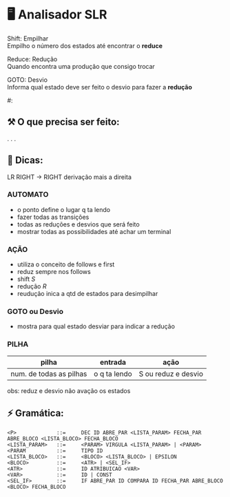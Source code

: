 # 🖥️ Analisador SLR

Shift: Empilhar <br>
Empilho o número dos estados até encontrar o **reduce**


Reduce: Redução<br>
Quando encontra uma produção que consigo trocar

GOTO: Desvio<br>
Informa qual estado deve ser feito o desvio para fazer a **redução**

#: <br>



## ⚒️ O que precisa ser feito:
.
.
.

## 📌 Dicas:

LR RIGHT -> RIGHT  derivação mais a direita

### AUTOMATO

* o ponto define o lugar q ta lendo
* fazer todas as transições
* todas as reduções e desvios que será feito
* mostrar todas as possibilidades até achar um terminal

### AÇÃO
* utiliza o conceito de follows e first
* reduz sempre nos follows
* shift _S_
* redução _R_
* reudução inica a qtd de estados para desimpilhar 



### GOTO ou Desvio
* mostra para qual estado desviar para indicar a redução

### PILHA

pilha | entrada | ação
---|----|---
num. de todas as pilhas | o q ta lendo | S ou reduz e desvio

obs: reduz e desvio não avação os estados

## ⚡ Gramática:

    <P>             ::=     DEC ID ABRE_PAR <LISTA_PARAM> FECHA_PAR ABRE_BLOCO <LISTA_BLOCO> FECHA_BLOCO
    <LISTA_PARAM>   ::=     <PARAM> VIRGULA <LISTA_PARAM> | <PARAM>
    <PARAM          ::=     TIPO ID
    <LISTA_BLOCO>   ::=     <BLOCO> <LISTA_BLOCO> | EPSILON
    <BLOCO>         ::=     <ATR> | <SEL_IF>
    <ATR>           ::=     ID ATRIBUICAO <VAR>
    <VAR>           ::=     ID | CONST
    <SEL_IF>        ::=     IF ABRE_PAR ID COMPARA ID FECHA_PAR ABRE_BLOCO <BLOCO> FECHA_BLOCO

